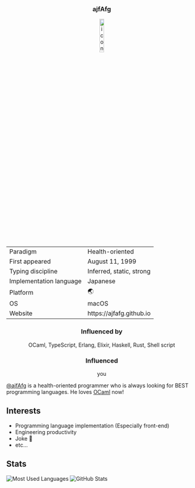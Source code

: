 <h3 align="center">ajfAfg</h3>

<div align="center">
  <img src="https://avatars.githubusercontent.com/u/56056962?v=4" alt="icon" width="15%" />
</div>

<table align="center">
<tbody>
	<tr>
		<td>Paradigm</td>
    <td>Health-oriented</td>
	</tr>
	<tr>
		<td>First appeared</td>
		<td>August 11, 1999</td>
	</tr>
	<tr>
		<td>Typing discipline</td>
		<td>Inferred, static, strong</td>
	</tr>
	<tr>
		<td>Implementation language</td>
		<td>Japanese</td>
	</tr>
	<tr>
		<td>Platform</td>
		<td>🌏</td>
	</tr>
	<tr>
		<td>OS</td>
		<td>macOS</td>
	</tr>
	<tr>
		<td>Website</td>
		<td>https://ajfafg.github.io</td>
	</tr>
</tbody>
</table>

<h3 align="center">Influenced by</h3>

<p align="center">OCaml, TypeScript, Erlang, Elixir, Haskell, Rust, Shell script</p>

<h3 align="center">Influenced</h3>

<p align="center">you</p>

[@ajfAfg](https://github.com/ajfAfg) is a health-oriented programmer who is always looking for BEST programming languages. He loves [OCaml](https://ocaml.org/) now!

## Interests

- Programming language implementation (Especially front-end)
- Engineering productivity
- Joke 🌝
- etc...

## Stats

![Most Used Languages](https://github-readme-stats.vercel.app/api/top-langs/?username=ajfAfg&theme=nord)
![GitHub Stats](https://github-readme-stats.vercel.app/api?username=ajfAfg&show_icons=true&count_private=true&line_height=40&theme=nord)

